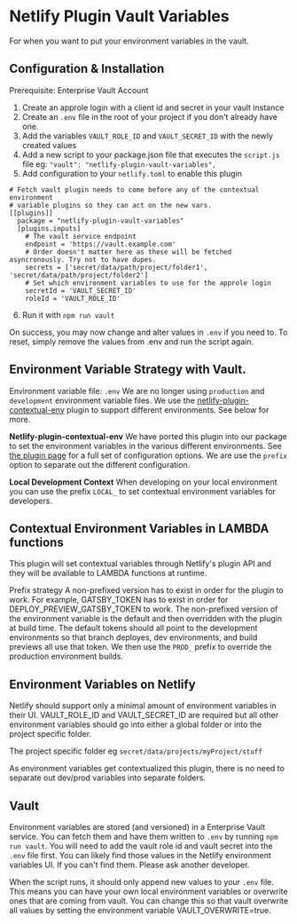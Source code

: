 # Netlify Plugin Vault Variables

For when you want to put your environment variables in the vault.

## Configuration & Installation

Prerequisite: Enterprise Vault Account

1. Create an approle login with a client id and secret in your vault instance
2. Create an `.env` file in the root of your project if you don't already have one.
3. Add the variables `VAULT_ROLE_ID` and `VAULT_SECRET_ID` with the newly created values
4. Add a new script to your package.json file that executes the `script.js` file
  eg: `"vault": "netlify-plugin-vault-variables",`
5. Add configuration to your `netlify.toml` to enable this plugin
  ```
  # Fetch vault plugin needs to come before any of the contextual environment
  # variable plugins so they can act on the new vars.
  [[plugins]]
    package = "netlify-plugin-vault-variables"
    [plugins.inputs]
      # The vault service endpoint
      endpoint = 'https://vault.example.com'
      # Order doesn't matter here as these will be fetched asyncronously. Try not to have dupes.
      secrets = ['secret/data/path/project/folder1', 'secret/data/path/project/folder2']
      # Set which environment variables to use for the approle login
      secretId = 'VAULT_SECRET_ID'
      roleId = 'VAULT_ROLE_ID'
  ```
6. Run it with `npm run vault`

On success, you may now change and alter values in `.env` if you need to. To reset, simply remove the values from .env and run the script again.

## Environment Variable Strategy with Vault.

Environment variable file: `.env`
We are no longer using `production` and `development` environment variable files. We use the [netlify-plugin-contextual-env](https://www.npmjs.com/package/netlify-plugin-contextual-env) plugin to support different environments. See below for more.

**Netlify-plugin-contextual-env**
We have ported this plugin into our package to set the environment variables in the various different environments. See [the plugin page](https://www.npmjs.com/package/netlify-plugin-contextual-env) for a full set of configuration options. We are use the `prefix` option to separate out the different configuration.

**Local Development Context**
When developing on your local environment you can use the prefix `LOCAL_` to set contextual environment variables for developers.

## Contextual Environment Variables in LAMBDA functions
This plugin will set contextual variables through Netlify's plugin API and they will be available to LAMBDA functions at runtime.

Prefix strategy
A non-prefixed version has to exist in order for the plugin to work. For example, GATSBY_TOKEN has to exist in order for DEPLOY_PREVIEW_GATSBY_TOKEN to work. The non-prefixed version of the environment variable is the default and then overridden with the plugin at build time. The default tokens should all point to the development environments so that branch deployes, dev environments, and build previews all use that token. We then use the `PROD_` prefix to override the production environment builds.

## Environment Variables on Netlify

Netlify should support only a minimal amount of environment variables in their UI. VAULT_ROLE_ID and VAULT_SECRET_ID are required but all other environment variables should go into either a global folder or into the project specific folder.

The project specific folder eg `secret/data/projects/myProject/stuff`

As environment variables get contextualized this plugin, there is no need to separate out dev/prod variables into separate folders.

## Vault

Environment variables are stored (and versioned) in a Enterprise Vault service. You can fetch them and have them written to `.env` by running `npm run vault`. You will need to add the vault role id and vault secret into the `.env` file first. You can likely find those values in the Netlify environment variables UI. If you can't find them. Please ask another developer.

When the script runs, it should only append new values to your `.env` file. This means you can have your own local environment variables or overwrite ones that are coming from vault. You can change this so that vault overwrite all values by setting the environment variable VAULT_OVERWRITE=true.
